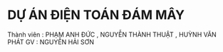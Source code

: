 # DỰ ÁN ĐIỆN TOÁN ĐÁM MÂY  
Thành viên : PHẠM ANH ĐỨC , NGUYỄN THÀNH THUẬT , HUỲNH VĂN PHÁT
GV : NGUYỄN HẢI SƠN
